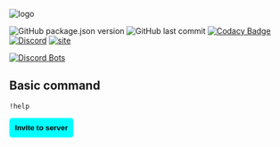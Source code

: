![logo](https://i.imgur.com/JQ0YfKX.png)

![GitHub package.json version](https://img.shields.io/github/package-json/v/samedamci/cucumberbot.svg?color=red&label=ver&logo=Visual%20Studio%20Code&logoColor=cyan)
![GitHub last commit](https://img.shields.io/github/last-commit/samedamci/cucumberbot.svg)
[![Codacy Badge](https://api.codacy.com/project/badge/Grade/8989bcd57be64b49ba941955b62f2c0d)](https://www.codacy.com/app/samedamci/cucumberbot?utm_source=github.com&amp;utm_medium=referral&amp;utm_content=samedamci/cucumberbot&amp;utm_campaign=Badge_Grade)
[![Discord](https://img.shields.io/discord/566934496231030795.svg?label=server&logo=discord&logoColor=cyan)](https://discord.gg/7X6cvWF)
[![site](https://img.shields.io/badge/-cucumberbot.netlify.com-ff69b4.svg)](https://cucumberbot.netlify.com/)

[![Discord Bots](https://discordbots.org/api/widget/status/565794682836090880.svg?noavatar=true)](https://discordbots.org/bot/565794682836090880)

## Basic command
```
!help
```

<a href="https://discordapp.com/oauth2/authorize?client_id=565794682836090880&scope=bot&permissions=8">
    <button style="padding: 10px; background: cyan; border: none; border-radius: 5px"><b>Invite to server</b></button>
</a>
